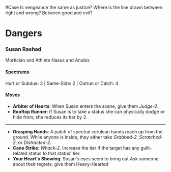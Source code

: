 #Case Is vengeance the same as justice? Where is the line drawn between right and wrong? Between good and evil?

# Dangers
### Susan Rashad
Mortician and Athlete
Nasus and Anubis

#### Spectrums
Hurt or Subdue: 3 | Same-Side: 2 | Outrun or Catch: 4
#### Moves
- **Arbiter of Hearts**: When Susan enters the scene, give them *Judge-2*.
- **Rooftop Runner**: If Susan is to take a status she can physically dodge or hide from, she reduces its tier by 2.
- ---
- **Grasping Hands**: A patch of spectral cerulean hands reach up from the ground. While anyone is inside, they either take *Grabbed-2*, *Scratched-2*, or *Distracted-2*.
- **Cane Strike**: *Whack-2*. Increase the tier if the target has any guilt-related status to that status' tier.
- **Your Heart's Showing**: Susan's eyes seem to bring out Ask someone about their regrets. give them Heavy-Hearted